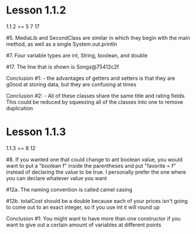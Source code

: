 # Lesson 1.1.2
<p> 1.1.2 == 5 7 17</p>
<p> #5. MediaLib and SecondClass are similar in which they begin with the main method, as well as a single System.out.println</p>
<p> #7. Four variable types are int, String, boolean, and double</p>
<p> #17. The line that is shown is Songs@75412c2f</p>
<p> Conclusion #1: - the advantages of getters and setters is that they are g0ood at storing data, but they are confusing at times</p>
<p> Conclusion #2: - All of these classes share the same title and rating fields. This could be reduced by squeezing all of the classes into one to remove duplication</p>

# Lesson 1.1.3
<p> 1.1.3 == 8 12</p>
<p> #8. If you wanted one that could change to ant boolean value, you would want to put a "boolean f" inside the parentheses and put "favorite = f" instead of declaring the value to be true. I personally prefer the one where you can declare whatever value you want</p>
<p> #12a. The naming convention is called camel casing </p>
<p> #12b. totalCost should be a double because each of your prices isn't going to come out to an exact integer, so if you use int it will round up </p>
<p> Conclusion #1: You might want to have more than one constructor if you want to give out a certain amount of variables at different points</p>